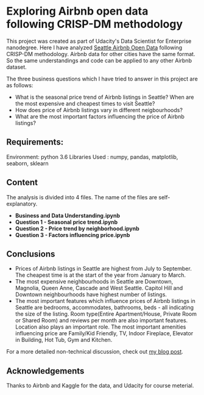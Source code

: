 # Exploring Airbnb open data following CRISP-DM methodology

This project was created as part of Udacity's Data Scientist for Enterprise nanodegree. Here I have analyzed [Seattle Airbnb Open Data](https://www.kaggle.com/Airbnb/seattle/data) following CRISP-DM methodology. Airbnb data for other cities have the same format. So the same understandings and code can be applied to any other Airbnb dataset.

The three business questions which I have tried to answer in this project are as follows:
- What is the seasonal price trend of Airbnb listings in Seattle? When are the most expensive and cheapest times to visit Seattle?
- How does price of Airbnb listings vary in different neigbourhoods?
- What are the most important factors influencing the price of Airbnb listings?

## Requirements:
Environment: python 3.6
Libraries Used : numpy, pandas, matplotlib, seaborn, sklearn

## Content
The analysis is divided into 4 files. The name of the files are self-explanatory.
- **Business and Data Understanding.ipynb**
- **Question 1 - Seasonal price trend.ipynb**
- **Question 2 - Price trend by neighborhood.ipynb**
- **Question 3 - Factors influencing price.ipynb**

## Conclusions
- Prices of Airbnb listings in Seattle are highest from July to September. The cheapest time is at the start of the year from January to March.
- The most expensive neighbourhoods in Seattle are Downtown, Magnolia, Queen Anne, Cascade and West Seattle. 
  Capitol Hill and Downtown neighbourhoods have highest number of listings.
- The most important features which influence prices of Airbnb listings in Seattle are bedrooms, accommodates, bathrooms, beds - all indicating the size of the listing. Room type(Entire Apartment/House, Private Room or Shared Room) and reviews per month are also important features. Location also plays an important role.
  The most important amenities influencing price are Family/Kid Friendly, TV, Indoor Fireplace, Elevator in Building, Hot Tub, Gym and Kitchen.

For a more detailed non-technical discussion, check out [my blog post](https://medium.com/@rehan.ahmar/analyzing-airbnb-open-data-following-crisp-dm-methodology-afbc7b1a9b64).

## Acknowledgements
Thanks to Airbnb and Kaggle for the data, and Udacity for course meterial.
